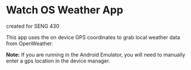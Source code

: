 # Watch OS Weather App

created for SENG 430

This app uses the on device GPS coordinates to grab local weather data from OpenWeather.

**Note:** If you are running in the Android Emulator, you will need to manually enter a gps location in the device manager.